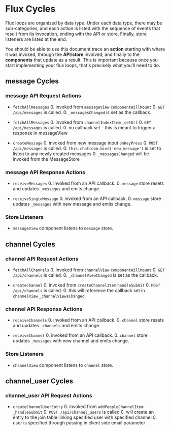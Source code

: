 # Flux Cycles

Flux loops are organized by data type. Under each data type, there may
be sub-categories, and each action is listed with the sequence of events
that result from its invocation, ending with the API or store. Finally,
store listeners are listed at the end.

You should be able to use this document trace an **action** starting
with where it was invoked, through the **API**/**store** involved, and
finally to the **components** that update as a result. This is important
because once you start implementing your flux loops, that's precisely
what you'll need to do.


## message Cycles

### message API Request Actions

* `fetchAllMessages`
  0. invoked from `messageView` `componentWillMount`
  0. `GET /api/messages` is called.
  0. `_messagesChanged` is set as the callback.

* `fetchAllMessages`
  0. invoked from `channelIndexItem` `_setUrl`
  0. `GET /api/messages` is called.
  0. no callback set - this is meant to trigger a response in messageView

* `createMessage`
  0. invoked from new message input `onKeyPress`
  0. `POST /api/messages` is called.
  0. `this.chatroom.bind('new_message')` is set to listen to any newly created messages
  0. `_messagesChanged` will be invoked from the MessageStore 

### message API Response Actions

* `receiveMessages`
  0. invoked from an API callback.
  0. `message` store resets and updates `_messages` and emits change.

* `receiveSingleMessage`
  0. invoked from an API callback.
  0. `message` store updates `_messages` with new message and emits change.

### Store Listeners

* `messageView` component listens to `message` store.

## channel Cycles

### channel API Request Actions

* `fetchAllChannels`
  0. invoked from `channelView` `componentWillMount`
  0. `GET /api/channels` is called.
  0. `_channelViewChanged` is set as the callback.

* `createChannel`
  0. invoked from `createChannelItem` `handleSubmit`
  0. `POST /api/channels` is called.
  0. this will reference the callback set in `channelView` `_channelViewsChanged`

### channel API Response Actions

* `receiveChannels`
  0. invoked from an API callback.
  0. `channel` store resets and updates `_channels` and emits change.

* `receiveChannel`
  0. invoked from an API callback.
  0. `channel` store updates `_messages` with new channel and emits change.

### Store Listeners

* `channelView` component listens to `channel` store.

## channel_user Cycles

### channel_user API Request Actions

* `createChannelUserEntry`
  0. invoked from `addPeopleChannelItem` `_handleSubmit`
  0. `POST /api/channel_users` is called
  0. will create an entry to the join table linking specified user with specified channel
  0. user is specified through passing in client side email parameter



  